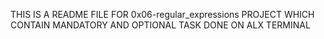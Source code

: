 THIS IS A README FILE FOR 0x06-regular_expressions PROJECT WHICH CONTAIN MANDATORY AND OPTIONAL TASK DONE ON ALX TERMINAL
